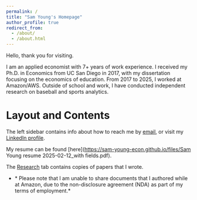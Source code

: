 ```yaml
---
permalink: /
title: "Sam Young's Homepage"
author_profile: true
redirect_from: 
  - /about/
  - /about.html
---
```


Hello, thank you for visiting.

I am an applied economist with 7+ years of work experience.  I received my Ph.D. in Economics from UC San Diego in 2017, with my dissertation focusing on the economics of education.  From 2017 to 2025, I worked at Amazon/AWS.  Outside of school and work, I have conducted independent research on baseball and sports analytics.

Layout and Contents
======
The left sidebar contains info about how to reach me by [email](mailto:sam.young21@gmail.com), or visit my [LinkedIn profile](https://www.linkedin.com/in/sam-young-5115519/).

My resume can be found [here](https://sam-young-econ.github.io/files/Sam Young resume 2025-02-12_with fields.pdf).

The [Research](https://sam-young-econ.github.io/research/) tab contains copies of papers that I wrote.
* \* Please note that I am unable to share documents that I authored while at Amazon, due to the non-disclosure agreement (NDA) as part of my terms of employment.*